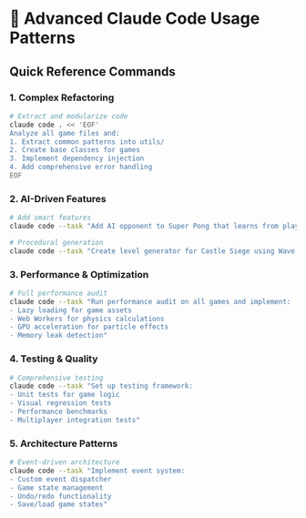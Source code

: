 # 🚀 Advanced Claude Code Usage Patterns

## Quick Reference Commands

### 1. Complex Refactoring
```bash
# Extract and modularize code
claude code . << 'EOF'
Analyze all game files and:
1. Extract common patterns into utils/
2. Create base classes for games
3. Implement dependency injection
4. Add comprehensive error handling
EOF
```

### 2. AI-Driven Features
```bash
# Add smart features
claude code --task "Add AI opponent to Super Pong that learns from player patterns"

# Procedural generation
claude code --task "Create level generator for Castle Siege using Wave Function Collapse"
```

### 3. Performance & Optimization
```bash
# Full performance audit
claude code --task "Run performance audit on all games and implement:
- Lazy loading for game assets
- Web Workers for physics calculations  
- GPU acceleration for particle effects
- Memory leak detection"
```

### 4. Testing & Quality
```bash
# Comprehensive testing
claude code --task "Set up testing framework:
- Unit tests for game logic
- Visual regression tests
- Performance benchmarks
- Multiplayer integration tests"
```

### 5. Architecture Patterns
```bash
# Event-driven architecture
claude code --task "Implement event system:
- Custom event dispatcher
- Game state management
- Undo/redo functionality
- Save/load game states"
```